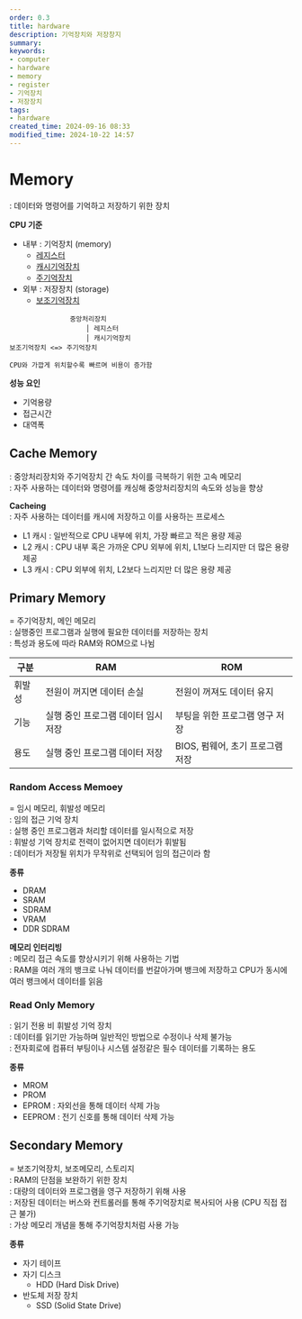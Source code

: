```yaml
---
order: 0.3
title: hardware
description: 기억장치와 저장창지
summary:
keywords:
- computer
- hardware
- memory
- register
- 기억장치
- 저장장치
tags:
- hardware
created_time: 2024-09-16 08:33
modified_time: 2024-10-22 14:57
---
```


# Memory
: 데이터와 명령어를 기억하고 저장하기 위한 장치  

**CPU 기준**
- 내부 : 기억장치 (memory)
  - [레지스터](./cpu.md#register)
  - [캐시기억장치](#cache-memory)
  - [주기억장치](#primary-memory)
- 외부 : 저장장치 (storage)
  - [보조기억장치](#secondary-memory)

```
               중앙처리장치
                   │ 레지스터
                   │ 캐시기억장치
보조기억장치 <=> 주기억장치

CPU와 가깝게 위치할수록 빠르며 비용이 증가함
```


**성능 요인**
- 기억용량
- 접근시간
- 대역폭



## Cache Memory
: 중앙처리장치와 주기억장치 간 속도 차이를 극복하기 위한 고속 메모리  
: 자주 사용하는 데이터와 명령어를 캐싱해 중앙처리장치의 속도와 성능을 향상  

**Cacheing**   
: 자주 사용하는 데이터를 캐시에 저장하고 이를 사용하는 프로세스  

- L1 캐시 : 일반적으로 CPU 내부에 위치, 가장 빠르고 적은 용량 제공
- L2 캐시 : CPU 내부 혹은 가까운 CPU 외부에 위치, L1보다 느리지만 더 많은 용량 제공
- L3 캐시 : CPU 외부에 위치, L2보다 느리지만 더 많은 용량 제공



## Primary Memory
= 주기억장치, 메인 메모리  
: 실행중인 프로그램과 실행에 필요한 데이터를 저장하는 장치  
: 특성과 용도에 따라 RAM와 ROM으로 나뉨

구분 | RAM | ROM
---|---|---
휘발성 | 전원이 꺼지면 데이터 손실 | 전원이 꺼져도 데이터 유지
기능 | 실행 중인 프로그램 데이터 임시 저장 | 부팅을 위한 프로그램 영구 저장
용도 | 실행 중인 프로그램 데이터 저장 | BIOS, 펌웨어, 초기 프로그램 저장



### Random Access Memoey  
= 임시 메모리, 휘발성 메모리  
: 임의 접근 기억 장치  
: 실행 중인 프로그램과 처리할 데이터를 일시적으로 저장  
: 휘발성 기억 장치로 전력이 없어지면 데이터가 휘발됨  
: 데이터가 저장될 위치가 무작위로 선택되어 임의 접근이라 함  

**종류**
- DRAM 
- SRAM
- SDRAM 
- VRAM
- DDR SDRAM

**메모리 인터리빙**  
: 메모리 접근 속도를 향상시키기 위해 사용하는 기법  
: RAM을 여러 개의 뱅크로 나눠 데이터를 번갈아가며 뱅크에 저장하고 CPU가 동시에 여러 뱅크에서 데이터를 읽음



### Read Only Memory  
: 읽기 전용 비 휘발성 기억 장치  
: 데이터를 읽기만 가능하며 일반적인 방법으로 수정이나 삭제 불가능  
: 전자회로에 컴퓨터 부팅이나 시스템 설정같은 필수 데이터를 기록하는 용도  

**종류**
- MROM   
- PROM
- EPROM : 자외선을 통해 데이터 삭제 가능
- EEPROM : 전기 신호를 통해 데이터 삭제 가능



## Secondary Memory
= 보조기억장치, 보조메모리, 스토리지  
: RAM의 단점을 보완하기 위한 장치  
: 대량의 데이터와 프로그램을 영구 저장하기 위해 사용  
: 저장된 데이터는 버스와 컨트롤러를 통해 주기억장치로 복사되어 사용 (CPU 직접 접근 불가)  
: 가상 메모리 개념을 통해 주기억장치처럼 사용 가능  

**종류**
- 자기 테이프
- 자기 디스크
  - HDD (Hard Disk Drive)
- 반도체 저장 장치
  - SSD (Solid State Drive)